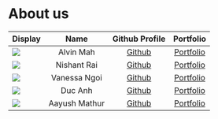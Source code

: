 # About us

Display | Name | Github Profile | Portfolio
--------|:----:|:--------------:|:---------:
![](https://via.placeholder.com/100.png?text=Photo) | Alvin Mah | [Github](https://github.com/mudkip8) | [Portfolio](team/mudkip8.md)
![](https://via.placeholder.com/100.png?text=Photo) | Nishant Rai | [Github](https://github.com/nishantrai-nus) | [Portfolio](team/nishantrai-nus.md)
![](https://via.placeholder.com/100.png?text=Photo) | Vanessa Ngoi | [Github](https://github.com/ngoivanessa) | [Portfolio](team/johndoe.md)
![](https://via.placeholder.com/100.png?text=Photo) | Duc Anh | [Github](https://github.com/datn02) | [Portfolio](team/datn02.md)
![](https://via.placeholder.com/100.png?text=Photo) | Aayush Mathur | [Github](https://github.com/) | [Portfolio](team/AayushMathur7.md)